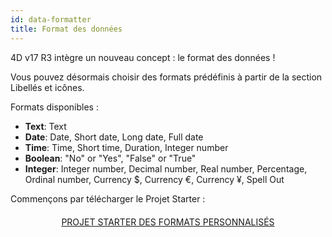 ```yaml
---
id: data-formatter
title: Format des données
---
```


4D v17 R3 intègre un nouveau concept : le format des données !

Vous pouvez désormais choisir des formats prédéfinis à partir de la section Libellés et icônes.

<div markdown="1" class = "tips">
Formats disponibles :

* **Text**: Text
*  **Date**: Date, Short date, Long date, Full date
*  **Time**: Time, Short time, Duration, Integer number
*  **Boolean**: "No" or "Yes", "False" or "True"
*  **Integer**: Integer number, Decimal number, Real number, Percentage, Ordinal number, Currency $, Currency €, Currency ¥, Spell Out
</div>

Commençons par télécharger le Projet Starter :

<div markdown="1" style="text-align: center; margin-top: 20px">
<a class="button"
href="https://github.com/4d-for-ios/tutorial-DataFormatter/releases/latest/download/tutorial-DataFormatter.zip">PROJET STARTER DES FORMATS PERSONNALISÉS</a>
</div>

